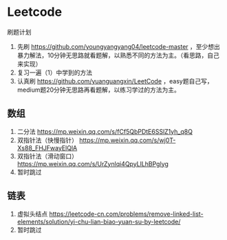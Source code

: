 # Leetcode
刷题计划
1. 先刷 https://github.com/youngyangyang04/leetcode-master ，至少想出暴力解法，10分钟无思路就看题解，以熟悉不同的方法为主。（看思路，自己来实现）
2. 复习一遍（1）中学到的方法
3. 认真刷 https://github.com/yuanguangxin/LeetCode ，easy题自己写，medium题20分钟无思路再看题解，以练习学过的方法为主。

## 数组
1. 二分法 https://mp.weixin.qq.com/s/fCf5QbPDtE6SSlZ1yh_q8Q
2. 双指针法（快慢指针） https://mp.weixin.qq.com/s/wj0T-Xs88_FHJFwayElQlA
3. 双指针法（滑动窗口） https://mp.weixin.qq.com/s/UrZynlqi4QpyLlLhBPglyg
4. 暂时跳过

## 链表
1. 虚拟头结点 https://leetcode-cn.com/problems/remove-linked-list-elements/solution/yi-chu-lian-biao-yuan-su-by-leetcode/
2. 暂时跳过
